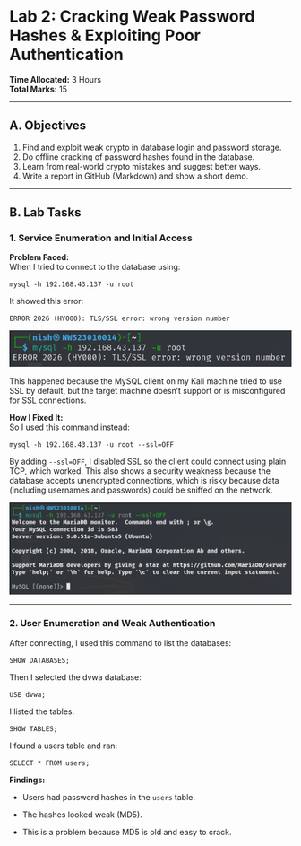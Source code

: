 # Lab 2: Cracking Weak Password Hashes & Exploiting Poor Authentication

**Time Allocated:** 3 Hours  
**Total Marks:** 15  

---

## A. Objectives

1. Find and exploit weak crypto in database login and password storage.
2. Do offline cracking of password hashes found in the database.
3. Learn from real-world crypto mistakes and suggest better ways.
4. Write a report in GitHub (Markdown) and show a short demo.

---

## B. Lab Tasks

### 1. Service Enumeration and Initial Access

**Problem Faced:**  
When I tried to connect to the database using:

```
mysql -h 192.168.43.137 -u root
```

It showed this error:

```
ERROR 2026 (HY000): TLS/SSL error: wrong version number
```

![alt text](screenshots/error.png)

This happened because the MySQL client on my Kali machine tried to use SSL by default, but the target machine doesn’t support or is misconfigured for SSL connections.

**How I Fixed It:**  
So I used this command instead:

```
mysql -h 192.168.43.137 -u root --ssl=OFF
```

By adding `--ssl=OFF`, I disabled SSL so the client could connect using plain TCP, which worked. This also shows a security weakness because the database accepts unencrypted connections, which is risky because data (including usernames and passwords) could be sniffed on the network.

![alt text](screenshots/login.png)

---

### 2. User Enumeration and Weak Authentication

After connecting, I used this command to list the databases:
```
SHOW DATABASES;
```

Then I selected the dvwa database:
```
USE dvwa;
```

I listed the tables:
```
SHOW TABLES;
```

I found a users table and ran:
```
SELECT * FROM users;
```

**Findings:**

- Users had password hashes in the `users` table.
 
- The hashes looked weak (MD5).
 
- This is a problem because MD5 is old and easy to crack.
   